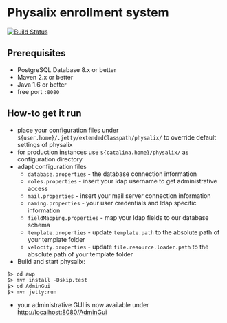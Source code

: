 Physalix enrollment system
========

[![Build Status](https://travis-ci.org/physalix-enrollment/physalix.svg?branch=master)](https://travis-ci.org/physalix-enrollment/physalix)


Prerequisites
--------
* PostgreSQL Database 8.x or better
* Maven 2.x or better
* Java 1.6 or better
* free port ```:8080```


How-to get it run
--------
* place your configuration files under ```${user.home}/.jetty/extendedClasspath/physalix/``` to override default settings of physalix
* for production instances use ```${catalina.home}/physalix/``` as configuration directory
* adapt configuration files
  * ```database.properties``` - the database connection information
  * ```roles.properties``` - insert your ldap username to get administrative access
  * ```mail.properties``` - insert your mail server connection information
  * ```naming.properties``` - your user credentials and ldap specific information
  * ```fieldMapping.properties``` - map your ldap fields to our database schema
  * ```template.properties``` - update ```template.path``` to the absolute path of your template folder
  * ```velocity.properties``` - update ```file.resource.loader.path``` to the absolute path of your template folder
* Build and start physalix:

```
$> cd awp
$> mvn install -Dskip.test
$> cd AdminGui
$> mvn jetty:run
```
* your administrative GUI is now available under [http://localhost:8080/AdminGui](http://localhost:8080/AdminGui)
